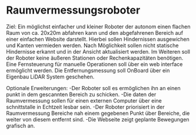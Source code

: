 # Raumvermessungsroboter
Ziel:
Ein möglichst einfacher und kleiner Roboter der autonom einen flachen Raum von ca. 20x20m abfahren kann und den abgefahrenen Bereich auf einer einfachen Website darstellt.
Hierbei sollen Hindernissen ausgewichen und Kanten vermieden werden.
Nach Möglichkeit sollen nicht statische Hindernisse erkannt und in der Ansicht aktualisiert werden.
Im Weiteren soll der Roboter keine äußeren Stationen oder Rechenkapazitäten benötigen. Eine Fernsteuerung für manuelle Operationen soll über ein web interface ermöglicht werden.
Die Entfernungsmessung soll OnBoard über ein Eigenbau LiDAR System geschehen.
 
Optionale Erweiterungen:
-Der Roboter soll es ermöglichen ihn an einen punkt in dem gescannten Bereich zu schicken.
-Die daten der Raumvermessung sollen für einen externen Computer über eine schnittstalle in Echtzeit lesbar sein.
-Der Roboter priorisiert in der Raumvermessung Bereiche nah einem gegebenen Punkt über Bereiche, die weiter von diesem entfernt sind.
-Die Webseite zeigt geplante Bewegungen grafisch an.
